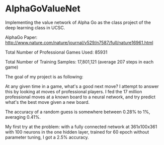 # AlphaGoValueNet
Implementing the value network of Alpha Go as the class project of the deep learning class in UCSC. 

AlphaGo Paper: http://www.nature.com/nature/journal/v529/n7587/full/nature16961.html

Total Number of Professional Games Used: 85931

Total Number of Training Samples: 17,801,121 (average 207 steps in each game)

The goal of my project is as following:

At any given time in a game, what's a good next move? I attempt to answer this by looking at moves of professional players. I fed the 17 million professional moves at a known board to a neural network, and try predict what's the best move given a new board. 

The accuracy of a random guess is somewhere between 0.28% to 1%, averaging 0.41%. 

My first try at the problem: with a fully connected network at 361x100x361 with 100 neurons in the one hidden layer, trained for 60 epoch without parameter tuning, I got a 2.5% accuracy. 

